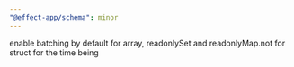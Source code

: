 ```yaml
---
"@effect-app/schema": minor
---
```


enable batching by default for array, readonlySet and readonlyMap.not for struct for the time being
